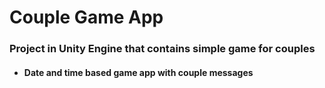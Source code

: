 # Couple Game App
### Project in Unity Engine that contains simple game for couples
- #### Date and time based game app with couple messages

